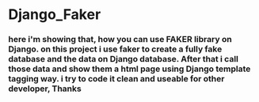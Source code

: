 # Django_Faker
### here i'm showing that, how you can use FAKER library on Django. on this project i use faker to create a fully fake database and the data on Django database. After that i call those data and show them a html page using Django template tagging way. i try to code it clean and useable for other developer, Thanks
